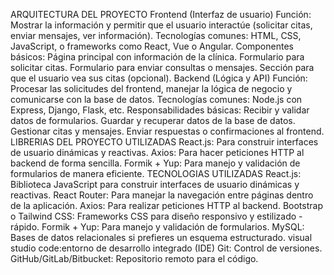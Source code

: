 ARQUITECTURA DEL PROYECTO
Frontend (Interfaz de usuario) Función: Mostrar la información y permitir que el usuario interactúe (solicitar citas, enviar mensajes, ver información). Tecnologías comunes: HTML, CSS, JavaScript, o frameworks como React, Vue o Angular. Componentes básicos: Página principal con información de la clínica. Formulario para solicitar citas. Formulario para enviar consultas o mensajes. Sección para que el usuario vea sus citas (opcional).
Backend (Lógica y API) Función: Procesar las solicitudes del frontend, manejar la lógica de negocio y comunicarse con la base de datos. Tecnologías comunes: Node.js con Express, Django, Flask, etc. Responsabilidades básicas: Recibir y validar datos de formularios. Guardar y recuperar datos de la base de datos. Gestionar citas y mensajes. Enviar respuestas o confirmaciones al frontend.
LIBRERIAS DEL PROYECTO UTILIZADAS
React.js: Para construir interfaces de usuario dinámicas y reactivas.
Axios: Para hacer peticiones HTTP al backend de forma sencilla.
Formik + Yup: Para manejo y validación de formularios de manera eficiente.
TECNOLOGIAS UTILIZADAS
React.js: Biblioteca JavaScript para construir interfaces de usuario dinámicas y reactivas.
React Router: Para manejar la navegación entre páginas dentro de la aplicación.
Axios: Para realizar peticiones HTTP al backend.
Bootstrap o Tailwind CSS: Frameworks CSS para diseño responsivo y estilizado - rápido.
Formik + Yup: Para manejo y validación de formularios.
MySQL: Bases de datos relacionales si prefieres un esquema estructurado.
visual studio code:entorno de desarrollo integrado (IDE)
Git: Control de versiones.
GitHub/GitLab/Bitbucket: Repositorio remoto para el código.

